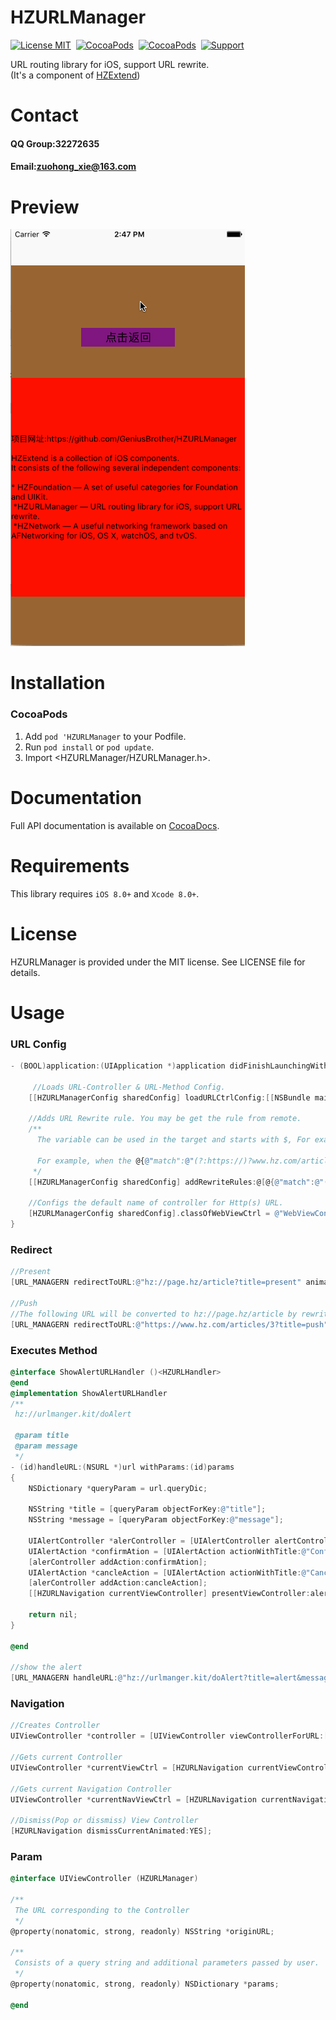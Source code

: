 HZURLManager
==============

[![License MIT](https://img.shields.io/badge/license-MIT-green.svg?style=flat)](https://raw.githubusercontent.com/GeniusBrother/HZURLManager/master/LICENSE)&nbsp;
[![CocoaPods](https://img.shields.io/cocoapods/v/HZURLManager.svg?style=flat)](http://cocoapods.org/pods/HZURLManager)&nbsp;
[![CocoaPods](http://img.shields.io/cocoapods/p/HZURLManager.svg?style=flat)](http://cocoadocs.org/docsets/HZURLManager)&nbsp;
[![Support](https://img.shields.io/badge/support-iOS%208%2B%20-blue.svg?style=flat)](https://www.apple.com/nl/ios/)&nbsp;

URL routing library for iOS, support URL rewrite.<br/>
(It's a component of [HZExtend](https://github.com/ibireme/HZExtend))

Contact
==============
#### QQ Group:32272635
#### Email:zuohong_xie@163.com

Preview
==============
![preview](Screenshoot/screentshoot.gif)

Installation
==============
### CocoaPods

1. Add `pod 'HZURLManager` to your Podfile.
2. Run `pod install` or `pod update`.
3. Import \<HZURLManager/HZURLManager.h\>.

Documentation
==============
Full API documentation is available on [CocoaDocs](http://cocoadocs.org/docsets/HZURLManager/).<br/>

Requirements
==============
This library requires `iOS 8.0+` and `Xcode 8.0+`.

License
==============
HZURLManager is provided under the MIT license. See LICENSE file for details.

Usage
==============
### URL Config
```objective-c
- (BOOL)application:(UIApplication *)application didFinishLaunchingWithOptions:(NSDictionary *)launchOptions {
    
     //Loads URL-Controller & URL-Method Config.
    [[HZURLManagerConfig sharedConfig] loadURLCtrlConfig:[[NSBundle mainBundle] pathForResource:@"URL-Controller-Config" ofType:@"plist"] urlMethodConfig:[[NSBundle mainBundle] pathForResource:@"URL-Method-Config" ofType:@"plist"]];
    
    //Adds URL Rewrite rule. You may be get the rule from remote.
    /**
      The variable can be used in the target and starts with $, For example, $1 ... $n represents the value of the corresponding tuple in the regular expression, $query represents the query string part in the URL. 
 
      For example, when the @{@"match":@"(?:https://)?www.hz.com/articles/(\\d)\\?(.*)",@"target":@"hz://page.hz/article?$query&id=$1"} rule is applied, the rewrite engine rewrites the source URL as hz://page.hz/article?title=cool&id=3 when we redirect to https://ww.hz.com/articles/3?title=cool , Finally we'll jump to hz://page.hz/article?title=cool&id=3.
     */
    [[HZURLManagerConfig sharedConfig] addRewriteRules:@[@{@"match":@"(?:https://)?www.hz.com/articles/(\\d)\\?(.*)",@"target":@"hz://page.hz/article?$query&id=$1"}]];
    
    //Configs the default name of controller for Http(s) URL.
    [HZURLManagerConfig sharedConfig].classOfWebViewCtrl = @"WebViewController";                                        
}    
```
### Redirect
```objective-c
//Present
[URL_MANAGERN redirectToURL:@"hz://page.hz/article?title=present" animated:YES parmas:nil options:@{HZRedirectPresentMode:@(YES)} completion:nil];

//Push
//The following URL will be converted to hz://page.hz/article by rewriting.
[URL_MANAGERN redirectToURL:@"https://www.hz.com/articles/3?title=push" animated:YES];

```

### Executes Method
```objective-c
@interface ShowAlertURLHandler ()<HZURLHandler>
@end
@implementation ShowAlertURLHandler
/**
 hz://urlmanger.kit/doAlert
 
 @param title
 @param message
 */
- (id)handleURL:(NSURL *)url withParams:(id)params
{
    NSDictionary *queryParam = url.queryDic;
    
    NSString *title = [queryParam objectForKey:@"title"];
    NSString *message = [queryParam objectForKey:@"message"];
    
    UIAlertController *alerController = [UIAlertController alertControllerWithTitle:title message:message preferredStyle:UIAlertControllerStyleAlert];
    UIAlertAction *confirmAtion = [UIAlertAction actionWithTitle:@"Confirm" style:UIAlertActionStyleDefault handler:nil];
    [alerController addAction:confirmAtion];
    UIAlertAction *cancleAction = [UIAlertAction actionWithTitle:@"Cancle" style:UIAlertActionStyleCancel handler:nil];
    [alerController addAction:cancleAction];
    [[HZURLNavigation currentViewController] presentViewController:alerController animated:YES completion:nil];

    return nil;
}

@end

//show the alert
[URL_MANAGERN handleURL:@"hz://urlmanger.kit/doAlert?title=alert&message=URL-showAlert" withParams:nil];
```

### Navigation
```objective-c
//Creates Controller
UIViewController *controller = [UIViewController viewControllerForURL:[NSURL URLWithString:@"hz://page.hz/article"]];

//Gets current Controller
UIViewController *currentViewCtrl = [HZURLNavigation currentViewController];

//Gets current Navigation Controller
UIViewController *currentNavViewCtrl = [HZURLNavigation currentNavigationViewController];

//Dismiss(Pop or dissmiss) View Controller
[HZURLNavigation dismissCurrentAnimated:YES];

```

### Param
```objective-c
@interface UIViewController (HZURLManager)

/**
 The URL corresponding to the Controller
 */
@property(nonatomic, strong, readonly) NSString *originURL;

/**
 Consists of a query string and additional parameters passed by user.
 */
@property(nonatomic, strong, readonly) NSDictionary *params;

@end
```

